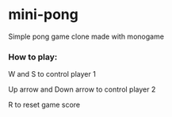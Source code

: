 # mini-pong
Simple pong game clone made with monogame

### How to play:

W and S to control player 1

Up arrow and Down arrow to control player 2

R to reset game score
